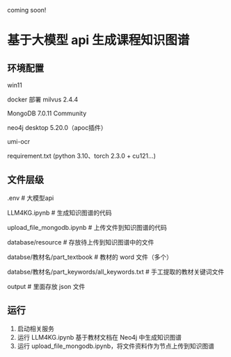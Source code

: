 coming soon!


# 基于大模型 api 生成课程知识图谱

## 环境配置
win11

docker 部署 milvus 2.4.4

MongoDB 7.0.11 Community

neo4j desktop 5.20.0（apoc插件）

umi-ocr

requirement.txt (python 3.10、torch 2.3.0 + cu121...)

## 文件层级
.env  # 大模型api

LLM4KG.ipynb  # 生成知识图谱的代码

upload_file_mongodb.ipynb  # 上传文件到知识图谱的代码

database/resource  # 存放待上传到知识图谱中的文件

databse/教材名/part_textbook  # 教材的 word 文件（多个）

databse/教材名/part_keywords/all_keywords.txt  # 手工提取的教材关键词文件

output  # 里面存放 json 文件

## 运行
1. 启动相关服务
2. 运行 LLM4KG.ipynb 基于教材文档在 Neo4j 中生成知识图谱
3. 运行 upload_file_mongodb.ipynb，将文件资料作为节点上传到知识图谱
